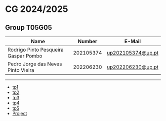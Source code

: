 # CG 2024/2025

## Group T05G05
| Name             | Number    | E-Mail             |
| ---------------- | --------- | ------------------ |
| Rodrigo Pinto Pesqueira Gaspar Pombo | 202105374 | up202105374@up.pt |
| Pedro Jorge das Neves Pinto Vieira | 202206230 | up202206230@up.pt |

----

  - [tp1](tp1/README.md)
  - [tp2](tp2/README.md)
  - [tp3](tp3/README.md)
  - [tp4](tp4/README.md)
  - [tp5](tp5/README.md)
  - [Project](proj/README.md)